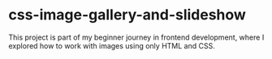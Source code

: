 # css-image-gallery-and-slideshow
This project is part of my beginner journey in frontend development, where I explored how to work with images using only HTML and CSS.
